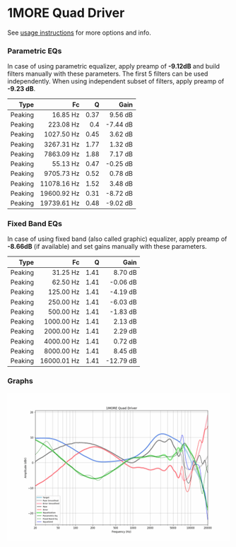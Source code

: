 # 1MORE Quad Driver
See [usage instructions](https://github.com/jaakkopasanen/AutoEq#usage) for more options and info.

### Parametric EQs
In case of using parametric equalizer, apply preamp of **-9.12dB** and build filters manually
with these parameters. The first 5 filters can be used independently.
When using independent subset of filters, apply preamp of **-9.23 dB**.

| Type    | Fc          |    Q | Gain     |
|--------:|------------:|-----:|---------:|
| Peaking | 16.85 Hz    | 0.37 | 9.56 dB  |
| Peaking | 223.08 Hz   | 0.4  | -7.44 dB |
| Peaking | 1027.50 Hz  | 0.45 | 3.62 dB  |
| Peaking | 3267.31 Hz  | 1.77 | 1.32 dB  |
| Peaking | 7863.09 Hz  | 1.88 | 7.17 dB  |
| Peaking | 55.13 Hz    | 0.47 | -0.25 dB |
| Peaking | 9705.73 Hz  | 0.52 | 0.78 dB  |
| Peaking | 11078.16 Hz | 1.52 | 3.48 dB  |
| Peaking | 19600.92 Hz | 0.31 | -8.72 dB |
| Peaking | 19739.61 Hz | 0.48 | -9.02 dB |

### Fixed Band EQs
In case of using fixed band (also called graphic) equalizer, apply preamp of **-8.66dB**
(if available) and set gains manually with these parameters.

| Type    | Fc          |    Q | Gain      |
|--------:|------------:|-----:|----------:|
| Peaking | 31.25 Hz    | 1.41 | 8.70 dB   |
| Peaking | 62.50 Hz    | 1.41 | -0.06 dB  |
| Peaking | 125.00 Hz   | 1.41 | -4.19 dB  |
| Peaking | 250.00 Hz   | 1.41 | -6.03 dB  |
| Peaking | 500.00 Hz   | 1.41 | -1.83 dB  |
| Peaking | 1000.00 Hz  | 1.41 | 2.13 dB   |
| Peaking | 2000.00 Hz  | 1.41 | 2.29 dB   |
| Peaking | 4000.00 Hz  | 1.41 | 0.72 dB   |
| Peaking | 8000.00 Hz  | 1.41 | 8.45 dB   |
| Peaking | 16000.01 Hz | 1.41 | -12.79 dB |

### Graphs
![](./1MORE%20Quad%20Driver.png)
